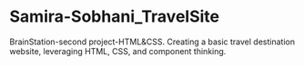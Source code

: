 # Samira-Sobhani_TravelSite
BrainStation-second project-HTML&amp;CSS.
Creating a basic travel destination website, leveraging HTML, CSS, and component thinking.
